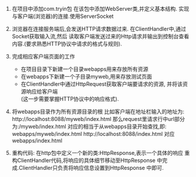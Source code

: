1. 在项目中添加com.tryin包
	在该包中添加WebServer类,并定义基本结构.
	实现与客户端(浏览器)的连接.使用ServerSocket

2. 浏览器在连接服务端后,会发送HTTP请求数据过来.
	在ClientHandler中,通过Socket获取输入流,然后
	读取客户端发送过来的Http请求并输出到控制台查看
	内容.(要求熟悉HTTP协议中请求的格式与规则).

3. 完成相应客户端页面的工作
	- 在项目目录下新建一个目录webapps用来存放所有资源
	- 在webapps下新建一个子目录myweb,用来存放测试页面
	- 在ClientHandler中通过HttpRequest获取客户端要请求的资源,
	并将该资源响应给客户端   
	(这一步需要掌握HTTP协议中的响应格式). 

4. 将webapps目录作为所有资源目录的根 
	比如客户端在地址栏输入的地址为:
	http://localhost:8088/myweb/index.html
	那么request里请求行中url部分为:/myweb/index.html
	对应的相当于从webapps目录开始查找,即:
	webapps/myweb/index.html
	http://localhost:8088/index.html
	对应webapps/index.html

5. 重构代码:
	在http包中定义一个新的类:HttpResponse,表示一个具体的响应
	重构ClientHandler代码,将响应的具体细节移动至HttpResponse
	中完成.ClientHandler只负责将响应信息设置到HttpResponse
	中即可.

